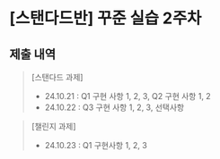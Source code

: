 # [스탠다드반] 꾸준 실습 2주차
## 제출 내역
> [스탠다드 과제]
> * 24.10.21 : Q1 구현 사항 1, 2, 3, Q2 구현 사항 1, 2
> * 24.10.22 : Q3 구현 사항 1, 2, 3, 선택사항

> [챌린지 과제]
> * 24.10.23 :  Q1 구현사항 1, 2, 3